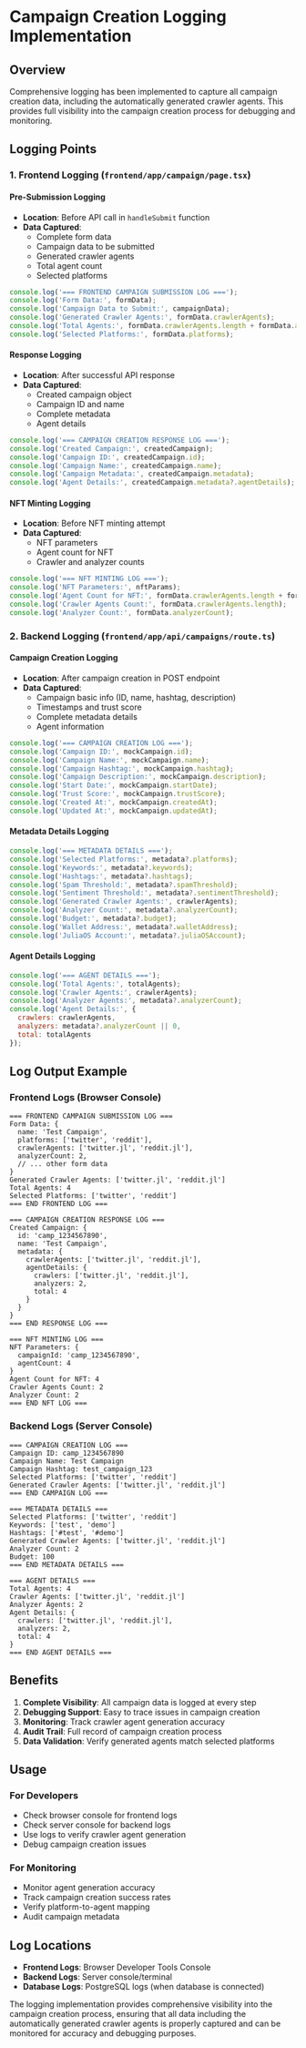 # Campaign Creation Logging Implementation

## Overview
Comprehensive logging has been implemented to capture all campaign creation data, including the automatically generated crawler agents. This provides full visibility into the campaign creation process for debugging and monitoring.

## Logging Points

### 1. Frontend Logging (`frontend/app/campaign/page.tsx`)

#### Pre-Submission Logging
- **Location**: Before API call in `handleSubmit` function
- **Data Captured**:
  - Complete form data
  - Campaign data to be submitted
  - Generated crawler agents
  - Total agent count
  - Selected platforms

```javascript
console.log('=== FRONTEND CAMPAIGN SUBMISSION LOG ===');
console.log('Form Data:', formData);
console.log('Campaign Data to Submit:', campaignData);
console.log('Generated Crawler Agents:', formData.crawlerAgents);
console.log('Total Agents:', formData.crawlerAgents.length + formData.analyzerCount);
console.log('Selected Platforms:', formData.platforms);
```

#### Response Logging
- **Location**: After successful API response
- **Data Captured**:
  - Created campaign object
  - Campaign ID and name
  - Complete metadata
  - Agent details

```javascript
console.log('=== CAMPAIGN CREATION RESPONSE LOG ===');
console.log('Created Campaign:', createdCampaign);
console.log('Campaign ID:', createdCampaign.id);
console.log('Campaign Name:', createdCampaign.name);
console.log('Campaign Metadata:', createdCampaign.metadata);
console.log('Agent Details:', createdCampaign.metadata?.agentDetails);
```

#### NFT Minting Logging
- **Location**: Before NFT minting attempt
- **Data Captured**:
  - NFT parameters
  - Agent count for NFT
  - Crawler and analyzer counts

```javascript
console.log('=== NFT MINTING LOG ===');
console.log('NFT Parameters:', nftParams);
console.log('Agent Count for NFT:', formData.crawlerAgents.length + formData.analyzerCount);
console.log('Crawler Agents Count:', formData.crawlerAgents.length);
console.log('Analyzer Count:', formData.analyzerCount);
```

### 2. Backend Logging (`frontend/app/api/campaigns/route.ts`)

#### Campaign Creation Logging
- **Location**: After campaign creation in POST endpoint
- **Data Captured**:
  - Campaign basic info (ID, name, hashtag, description)
  - Timestamps and trust score
  - Complete metadata details
  - Agent information

```javascript
console.log('=== CAMPAIGN CREATION LOG ===');
console.log('Campaign ID:', mockCampaign.id);
console.log('Campaign Name:', mockCampaign.name);
console.log('Campaign Hashtag:', mockCampaign.hashtag);
console.log('Campaign Description:', mockCampaign.description);
console.log('Start Date:', mockCampaign.startDate);
console.log('Trust Score:', mockCampaign.trustScore);
console.log('Created At:', mockCampaign.createdAt);
console.log('Updated At:', mockCampaign.updatedAt);
```

#### Metadata Details Logging
```javascript
console.log('=== METADATA DETAILS ===');
console.log('Selected Platforms:', metadata?.platforms);
console.log('Keywords:', metadata?.keywords);
console.log('Hashtags:', metadata?.hashtags);
console.log('Spam Threshold:', metadata?.spamThreshold);
console.log('Sentiment Threshold:', metadata?.sentimentThreshold);
console.log('Generated Crawler Agents:', crawlerAgents);
console.log('Analyzer Count:', metadata?.analyzerCount);
console.log('Budget:', metadata?.budget);
console.log('Wallet Address:', metadata?.walletAddress);
console.log('JuliaOS Account:', metadata?.juliaOSAccount);
```

#### Agent Details Logging
```javascript
console.log('=== AGENT DETAILS ===');
console.log('Total Agents:', totalAgents);
console.log('Crawler Agents:', crawlerAgents);
console.log('Analyzer Agents:', metadata?.analyzerCount);
console.log('Agent Details:', {
  crawlers: crawlerAgents,
  analyzers: metadata?.analyzerCount || 0,
  total: totalAgents
});
```

## Log Output Example

### Frontend Logs (Browser Console)
```
=== FRONTEND CAMPAIGN SUBMISSION LOG ===
Form Data: {
  name: 'Test Campaign',
  platforms: ['twitter', 'reddit'],
  crawlerAgents: ['twitter.jl', 'reddit.jl'],
  analyzerCount: 2,
  // ... other form data
}
Generated Crawler Agents: ['twitter.jl', 'reddit.jl']
Total Agents: 4
Selected Platforms: ['twitter', 'reddit']
=== END FRONTEND LOG ===

=== CAMPAIGN CREATION RESPONSE LOG ===
Created Campaign: {
  id: 'camp_1234567890',
  name: 'Test Campaign',
  metadata: {
    crawlerAgents: ['twitter.jl', 'reddit.jl'],
    agentDetails: {
      crawlers: ['twitter.jl', 'reddit.jl'],
      analyzers: 2,
      total: 4
    }
  }
}
=== END RESPONSE LOG ===

=== NFT MINTING LOG ===
NFT Parameters: {
  campaignId: 'camp_1234567890',
  agentCount: 4
}
Agent Count for NFT: 4
Crawler Agents Count: 2
Analyzer Count: 2
=== END NFT LOG ===
```

### Backend Logs (Server Console)
```
=== CAMPAIGN CREATION LOG ===
Campaign ID: camp_1234567890
Campaign Name: Test Campaign
Campaign Hashtag: test_campaign_123
Selected Platforms: ['twitter', 'reddit']
Generated Crawler Agents: ['twitter.jl', 'reddit.jl']
=== END CAMPAIGN LOG ===

=== METADATA DETAILS ===
Selected Platforms: ['twitter', 'reddit']
Keywords: ['test', 'demo']
Hashtags: ['#test', '#demo']
Generated Crawler Agents: ['twitter.jl', 'reddit.jl']
Analyzer Count: 2
Budget: 100
=== END METADATA DETAILS ===

=== AGENT DETAILS ===
Total Agents: 4
Crawler Agents: ['twitter.jl', 'reddit.jl']
Analyzer Agents: 2
Agent Details: {
  crawlers: ['twitter.jl', 'reddit.jl'],
  analyzers: 2,
  total: 4
}
=== END AGENT DETAILS ===
```

## Benefits

1. **Complete Visibility**: All campaign data is logged at every step
2. **Debugging Support**: Easy to trace issues in campaign creation
3. **Monitoring**: Track crawler agent generation accuracy
4. **Audit Trail**: Full record of campaign creation process
5. **Data Validation**: Verify generated agents match selected platforms

## Usage

### For Developers
- Check browser console for frontend logs
- Check server console for backend logs
- Use logs to verify crawler agent generation
- Debug campaign creation issues

### For Monitoring
- Monitor agent generation accuracy
- Track campaign creation success rates
- Verify platform-to-agent mapping
- Audit campaign metadata

## Log Locations

- **Frontend Logs**: Browser Developer Tools Console
- **Backend Logs**: Server console/terminal
- **Database Logs**: PostgreSQL logs (when database is connected)

The logging implementation provides comprehensive visibility into the campaign creation process, ensuring that all data including the automatically generated crawler agents is properly captured and can be monitored for accuracy and debugging purposes. 
